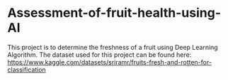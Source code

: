 # Assessment-of-fruit-health-using-AI
This project is to determine the freshness of a fruit using Deep Learning Algorithm. 
The dataset used for this project can be found here: https://www.kaggle.com/datasets/sriramr/fruits-fresh-and-rotten-for-classification
